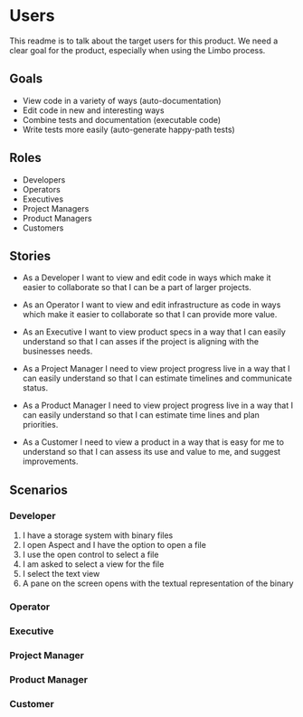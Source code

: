 # Users
This readme is to talk about the target users for this product.
We need a clear goal for the product, especially when using the Limbo process.

## Goals
- View code in a variety of ways (auto-documentation)
- Edit code in new and interesting ways
- Combine tests and documentation (executable code)
- Write tests more easily (auto-generate happy-path tests)

## Roles
- Developers
- Operators
- Executives
- Project Managers
- Product Managers
- Customers

## Stories
- As a Developer I want to view and edit code in ways which make it easier to
collaborate so that I can be a part of larger projects.

- As an Operator I want to view and edit infrastructure as code in ways which
make it easier to collaborate so that I can provide more value.

- As an Executive I want to view product specs in a way that I can easily
understand so that I can asses if the project is aligning with the businesses
needs.

- As a Project Manager I need to view project progress live in a way that I can
easily understand so that I can estimate timelines and communicate status.

- As a Product Manager I need to view project progress live in a way that I can
easily understand so that I can estimate time lines and plan priorities.

- As a Customer I need to view a product in a way that is easy for me to
understand so that I can assess its use and value to me, and suggest
improvements.

## Scenarios
### Developer
1. I have a storage system with binary files
1. I open Aspect and I have the option to open a file
1. I use the open control to select a file
1. I am asked to select a view for the file
1. I select the text view
1. A pane on the screen opens with the textual representation of the binary
### Operator
### Executive
### Project Manager
### Product Manager
### Customer
